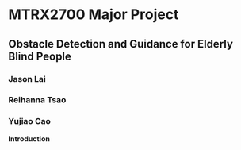 # MTRX2700 Major Project 
## Obstacle Detection and Guidance for Elderly Blind People 

### Jason Lai
### Reihanna Tsao
### Yujiao Cao

**Introduction**

